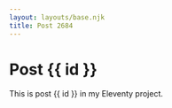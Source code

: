 ```yaml
---
layout: layouts/base.njk
title: Post 2684
---
```


# Post {{ id }}

This is post {{ id }} in my Eleventy project.

